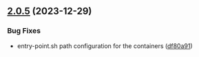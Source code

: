 ## [2.0.5](https://github.com/xosnrdev/carai-api/compare/v2.0.4...v2.0.5) (2023-12-29)


### Bug Fixes

* entry-point.sh path configuration for the containers ([df80a91](https://github.com/xosnrdev/carai-api/commit/df80a91f42a072a8b80a480b07904ed8e878eba0))





